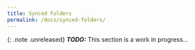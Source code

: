 ```yaml
---
title: Synced Folders
permalink: /docs/synced-folders/
---
```


{: .note .unreleased}
**_TODO:_** This section is a work in progress...

<div style="min-height: 800px"></div>
